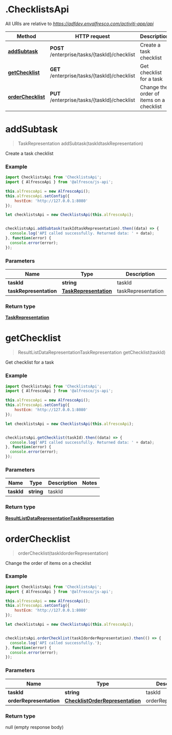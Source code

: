 # .ChecklistsApi

All URIs are relative to *https://adfdev.envalfresco.com/activiti-app/api*

Method | HTTP request | Description
------------- | ------------- | -------------
[**addSubtask**](ChecklistsApi.md#addSubtask) | **POST** /enterprise/tasks/{taskId}/checklist | Create a task checklist
[**getChecklist**](ChecklistsApi.md#getChecklist) | **GET** /enterprise/tasks/{taskId}/checklist | Get checklist for a task
[**orderChecklist**](ChecklistsApi.md#orderChecklist) | **PUT** /enterprise/tasks/{taskId}/checklist | Change the order of items on a checklist


<a name="addSubtask"></a>
# **addSubtask**
> TaskRepresentation addSubtask(taskIdtaskRepresentation)

Create a task checklist

### Example
```javascript
import ChecklistsApi from 'ChecklistsApi';
import { AlfrescoApi } from '@alfresco/js-api';

this.alfrescoApi = new AlfrescoApi();
this.alfrescoApi.setConfig({
    hostEcm: 'http://127.0.0.1:8080'
});

let checklistsApi = new ChecklistsApi(this.alfrescoApi);


checklistsApi.addSubtask(taskIdtaskRepresentation).then((data) => {
  console.log('API called successfully. Returned data: ' + data);
}, function(error) {
  console.error(error);
});

```

### Parameters

Name | Type | Description  | Notes
------------- | ------------- | ------------- | -------------
 **taskId** | **string**| taskId | 
 **taskRepresentation** | [**TaskRepresentation**](TaskRepresentation.md)| taskRepresentation | 

### Return type

[**TaskRepresentation**](TaskRepresentation.md)

<a name="getChecklist"></a>
# **getChecklist**
> ResultListDataRepresentationTaskRepresentation getChecklist(taskId)

Get checklist for a task

### Example
```javascript
import ChecklistsApi from 'ChecklistsApi';
import { AlfrescoApi } from '@alfresco/js-api';

this.alfrescoApi = new AlfrescoApi();
this.alfrescoApi.setConfig({
    hostEcm: 'http://127.0.0.1:8080'
});

let checklistsApi = new ChecklistsApi(this.alfrescoApi);


checklistsApi.getChecklist(taskId).then((data) => {
  console.log('API called successfully. Returned data: ' + data);
}, function(error) {
  console.error(error);
});

```

### Parameters

Name | Type | Description  | Notes
------------- | ------------- | ------------- | -------------
 **taskId** | **string**| taskId | 

### Return type

[**ResultListDataRepresentationTaskRepresentation**](ResultListDataRepresentationTaskRepresentation.md)

<a name="orderChecklist"></a>
# **orderChecklist**
> orderChecklist(taskIdorderRepresentation)

Change the order of items on a checklist

### Example
```javascript
import ChecklistsApi from 'ChecklistsApi';
import { AlfrescoApi } from '@alfresco/js-api';

this.alfrescoApi = new AlfrescoApi();
this.alfrescoApi.setConfig({
    hostEcm: 'http://127.0.0.1:8080'
});

let checklistsApi = new ChecklistsApi(this.alfrescoApi);


checklistsApi.orderChecklist(taskIdorderRepresentation).then(() => {
  console.log('API called successfully.');
}, function(error) {
  console.error(error);
});

```

### Parameters

Name | Type | Description  | Notes
------------- | ------------- | ------------- | -------------
 **taskId** | **string**| taskId | 
 **orderRepresentation** | [**ChecklistOrderRepresentation**](ChecklistOrderRepresentation.md)| orderRepresentation | 

### Return type

null (empty response body)

